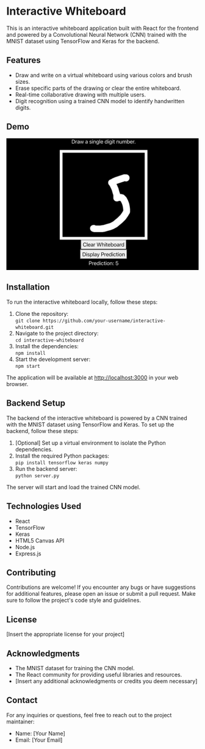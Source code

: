 <h1>Interactive Whiteboard</h1>

<p>This is an interactive whiteboard application built with React for the frontend and powered by a Convolutional Neural Network (CNN) trained with the MNIST dataset using TensorFlow and Keras for the backend.</p>

<h2>Features</h2>
<ul>
  <li>Draw and write on a virtual whiteboard using various colors and brush sizes.</li>
  <li>Erase specific parts of the drawing or clear the entire whiteboard.</li>
  <li>Real-time collaborative drawing with multiple users.</li>
  <li>Digit recognition using a trained CNN model to identify handwritten digits.</li>
</ul>

<h2>Demo</h2>
<img src="public/board_demo.png" alt="Demo" />

<h2>Installation</h2>
<p>To run the interactive whiteboard locally, follow these steps:</p>
<ol>
  <li>Clone the repository:<br>
    <code>git clone https://github.com/your-username/interactive-whiteboard.git</code></li>
  <li>Navigate to the project directory:<br>
    <code>cd interactive-whiteboard</code></li>
  <li>Install the dependencies:<br>
    <code>npm install</code></li>
  <li>Start the development server:<br>
    <code>npm start</code></li>
</ol>
<p>The application will be available at <a href="http://localhost:3000">http://localhost:3000</a> in your web browser.</p>

<h2>Backend Setup</h2>
<p>The backend of the interactive whiteboard is powered by a CNN trained with the MNIST dataset using TensorFlow and Keras. To set up the backend, follow these steps:</p>
<ol>
  <li>[Optional] Set up a virtual environment to isolate the Python dependencies.</li>
  <li>Install the required Python packages:<br>
    <code>pip install tensorflow keras numpy</code></li>
  <li>Run the backend server:<br>
    <code>python server.py</code></li>
</ol>
<p>The server will start and load the trained CNN model.</p>

<h2>Technologies Used</h2>
<ul>
  <li>React</li>
  <li>TensorFlow</li>
  <li>Keras</li>
  <li>HTML5 Canvas API</li>
  <li>Node.js</li>
  <li>Express.js</li>
</ul>

<h2>Contributing</h2>
<p>Contributions are welcome! If you encounter any bugs or have suggestions for additional features, please open an issue or submit a pull request. Make sure to follow the project's code style and guidelines.</p>

<h2>License</h2>
<p>[Insert the appropriate license for your project]</p>

<h2>Acknowledgments</h2>
<ul>
  <li>The MNIST dataset for training the CNN model.</li>
  <li>The React community for providing useful libraries and resources.</li>
  <li>[Insert any additional acknowledgments or credits you deem necessary]</li>
</ul>

<h2>Contact</h2>
<p>For any inquiries or questions, feel free to reach out to the project maintainer:</p>
<ul>
  <li>Name: [Your Name]</li>
  <li>Email: [Your Email]</li>
</ul>
